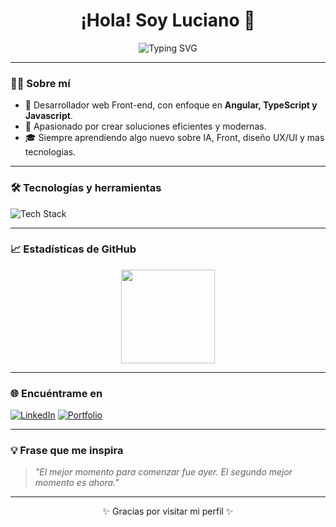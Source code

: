 <h1 align="center">¡Hola! Soy Luciano 👋</h1>

<p align="center">
  <img src="https://readme-typing-svg.herokuapp.com?font=Fira+Code&weight=500&size=24&pause=1000&color=00F7FF&center=true&vCenter=true&width=435&lines=Desarrollador+FrontEnd;Apasionado+por+la+tecnolog%C3%ADa;Freelancer+y+creador+de+proyectos+web" alt="Typing SVG" />
</p>

---

### 🧑‍💻 Sobre mí
- 🚀 Desarrollador web Front-end, con enfoque en **Angular, TypeScript y Javascript**.
- 🎯 Apasionado por crear soluciones eficientes y modernas.
- 🎓 Siempre aprendiendo algo nuevo sobre IA, Front, diseño UX/UI y mas tecnologias.

---

### 🛠️ Tecnologías y herramientas
<img src="https://skillicons.dev/icons?i=angular,typescript,js,html,css,firebase,git,github,vscode,mysql,jquery,java,c" alt="Tech Stack" />

---

### 📈 Estadísticas de GitHub
<p align="center">
  <img src="https://github-readme-stats.vercel.app/api?username=tuusuario&show_icons=true&theme=tokyonight" height="150" />
</p>

---

### 🌐 Encuéntrame en
[![LinkedIn](https://img.shields.io/badge/LinkedIn-0077B5?style=for-the-badge&logo=linkedin&logoColor=white)](https://www.linkedin.com/in/luciano-gonzalez-marangoni-31b2ab224/)
[![Portfolio](https://img.shields.io/badge/Portafolio-Web-121212?style=for-the-badge&logo=github&logoColor=white)](https://tuportfolio.com)

---

### 💡 Frase que me inspira
> *"El mejor momento para comenzar fue ayer. El segundo mejor momento es ahora."*

---

<p align="center">
  ✨ Gracias por visitar mi perfil ✨
</p>
